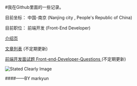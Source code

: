 #我在Github里面的一些记录。

目前坐标： 中国-南京 (Nanjing city , People's Republic of China)

目前职位：  前端开发  (Front-End Developer)

[介绍页](http://zjx1195688876.github.io/My-blog/ "My-blog")

[文章列表](https://github.com/zjx1195688876/My-blog/issues "文章issues") (不定期更新)

[前端开发面试题 Front-end-Developer-Questions    ](https://github.com/zjx1195688876/My-blog/blob/master/Front-end-Developer-Questions "最新前端开发面试题") (不定期更新)



![Stated Clearly Image](http://farm4.staticflickr.com/3757/9364862224_217bcf88a8_c.jpg)

####——BY markyun